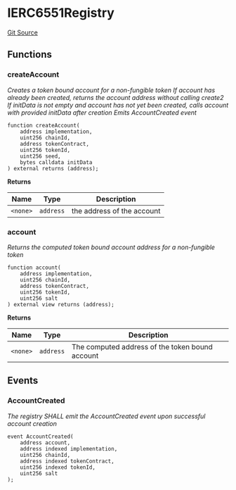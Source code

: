 # IERC6551Registry
[Git Source](https://github.com/sammyshakes/cloneable-tba/blob/41cffe407c00f76a272c977491475b582628fb23/src/interfaces/IERC6551Registry.sol)


## Functions
### createAccount

*Creates a token bound account for a non-fungible token
If account has already been created, returns the account address without calling create2
If initData is not empty and account has not yet been created, calls account with
provided initData after creation
Emits AccountCreated event*


```solidity
function createAccount(
    address implementation,
    uint256 chainId,
    address tokenContract,
    uint256 tokenId,
    uint256 seed,
    bytes calldata initData
) external returns (address);
```
**Returns**

|Name|Type|Description|
|----|----|-----------|
|`<none>`|`address`|the address of the account|


### account

*Returns the computed token bound account address for a non-fungible token*


```solidity
function account(
    address implementation,
    uint256 chainId,
    address tokenContract,
    uint256 tokenId,
    uint256 salt
) external view returns (address);
```
**Returns**

|Name|Type|Description|
|----|----|-----------|
|`<none>`|`address`|The computed address of the token bound account|


## Events
### AccountCreated
*The registry SHALL emit the AccountCreated event upon successful account creation*


```solidity
event AccountCreated(
    address account,
    address indexed implementation,
    uint256 chainId,
    address indexed tokenContract,
    uint256 indexed tokenId,
    uint256 salt
);
```

